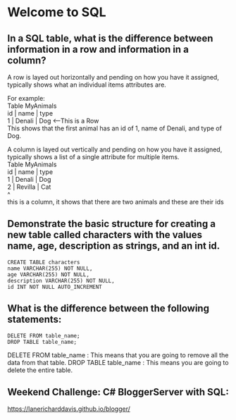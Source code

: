 # Welcome to SQL

## In a SQL table, what is the difference between information in a row and information in a column?
A row is layed out horizontally and pending on how you have it assigned, typically shows what an individual items attributes are.

For example:<br>
Table MyAnimals<br>
id | name | type<br>
1  | Denali | Dog  <--This is a Row<br>
This shows that the first animal has an id of 1, name of Denali, and type of Dog.


A column is layed out vertically and pending on how you have it assigned, typically shows a list of a single attribute for multiple items.  
Table MyAnimals<br>
id | name | type<br>
1  | Denali | Dog<br>
2 | Revilla | Cat<br>
^<br>
this is a column, it shows that there are two animals and these are their ids

## Demonstrate the basic structure for creating a new table called characters with the values name, age, description as strings, and an int id.
```
CREATE TABLE characters
name VARCHAR(255) NOT NULL,
age VARCHAR(255) NOT NULL,
description VARCHAR(255) NOT NULL,
id INT NOT NULL AUTO_INCREMENT
```

## What is the difference between the following statements:
```
DELETE FROM table_name;
DROP TABLE table_name;
```
DELETE FROM table_name : This means that you are going to remove all the data from that table.
DROP TABLE table_name : This means you are going to delete the entire table.

## Weekend Challenge: C# BloggerServer with SQL:
https://lanericharddavis.github.io/blogger/